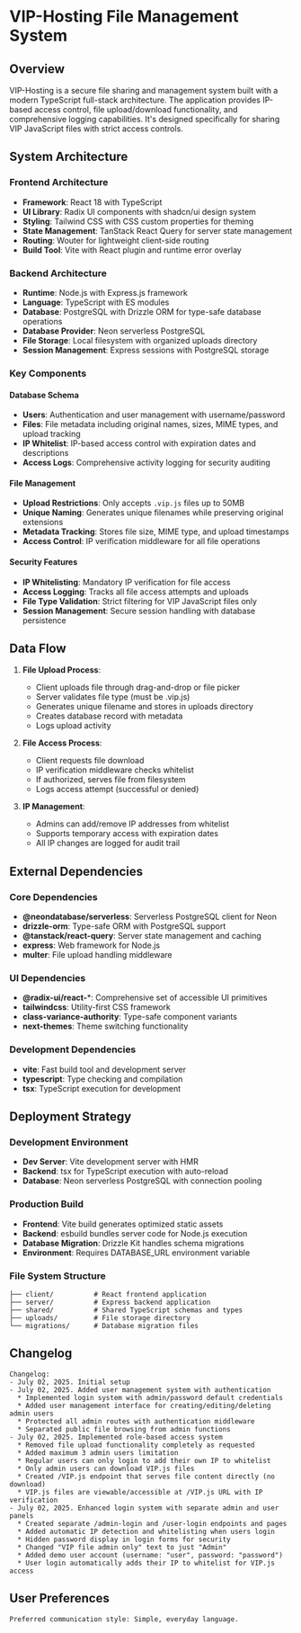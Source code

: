 # VIP-Hosting File Management System

## Overview

VIP-Hosting is a secure file sharing and management system built with a modern TypeScript full-stack architecture. The application provides IP-based access control, file upload/download functionality, and comprehensive logging capabilities. It's designed specifically for sharing VIP JavaScript files with strict access controls.

## System Architecture

### Frontend Architecture
- **Framework**: React 18 with TypeScript
- **UI Library**: Radix UI components with shadcn/ui design system
- **Styling**: Tailwind CSS with CSS custom properties for theming
- **State Management**: TanStack React Query for server state management
- **Routing**: Wouter for lightweight client-side routing
- **Build Tool**: Vite with React plugin and runtime error overlay

### Backend Architecture
- **Runtime**: Node.js with Express.js framework
- **Language**: TypeScript with ES modules
- **Database**: PostgreSQL with Drizzle ORM for type-safe database operations
- **Database Provider**: Neon serverless PostgreSQL
- **File Storage**: Local filesystem with organized uploads directory
- **Session Management**: Express sessions with PostgreSQL storage

### Key Components

#### Database Schema
- **Users**: Authentication and user management with username/password
- **Files**: File metadata including original names, sizes, MIME types, and upload tracking
- **IP Whitelist**: IP-based access control with expiration dates and descriptions
- **Access Logs**: Comprehensive activity logging for security auditing

#### File Management
- **Upload Restrictions**: Only accepts `.vip.js` files up to 50MB
- **Unique Naming**: Generates unique filenames while preserving original extensions
- **Metadata Tracking**: Stores file size, MIME type, and upload timestamps
- **Access Control**: IP verification middleware for all file operations

#### Security Features
- **IP Whitelisting**: Mandatory IP verification for file access
- **Access Logging**: Tracks all file access attempts and uploads
- **File Type Validation**: Strict filtering for VIP JavaScript files only
- **Session Management**: Secure session handling with database persistence

## Data Flow

1. **File Upload Process**:
   - Client uploads file through drag-and-drop or file picker
   - Server validates file type (must be .vip.js)
   - Generates unique filename and stores in uploads directory
   - Creates database record with metadata
   - Logs upload activity

2. **File Access Process**:
   - Client requests file download
   - IP verification middleware checks whitelist
   - If authorized, serves file from filesystem
   - Logs access attempt (successful or denied)

3. **IP Management**:
   - Admins can add/remove IP addresses from whitelist
   - Supports temporary access with expiration dates
   - All IP changes are logged for audit trail

## External Dependencies

### Core Dependencies
- **@neondatabase/serverless**: Serverless PostgreSQL client for Neon
- **drizzle-orm**: Type-safe ORM with PostgreSQL support
- **@tanstack/react-query**: Server state management and caching
- **express**: Web framework for Node.js
- **multer**: File upload handling middleware

### UI Dependencies
- **@radix-ui/react-***: Comprehensive set of accessible UI primitives
- **tailwindcss**: Utility-first CSS framework
- **class-variance-authority**: Type-safe component variants
- **next-themes**: Theme switching functionality

### Development Dependencies
- **vite**: Fast build tool and development server
- **typescript**: Type checking and compilation
- **tsx**: TypeScript execution for development

## Deployment Strategy

### Development Environment
- **Dev Server**: Vite development server with HMR
- **Backend**: tsx for TypeScript execution with auto-reload
- **Database**: Neon serverless PostgreSQL with connection pooling

### Production Build
- **Frontend**: Vite build generates optimized static assets
- **Backend**: esbuild bundles server code for Node.js execution
- **Database Migration**: Drizzle Kit handles schema migrations
- **Environment**: Requires DATABASE_URL environment variable

### File System Structure
```
├── client/          # React frontend application
├── server/          # Express backend application
├── shared/          # Shared TypeScript schemas and types
├── uploads/         # File storage directory
└── migrations/      # Database migration files
```

## Changelog

```
Changelog:
- July 02, 2025. Initial setup
- July 02, 2025. Added user management system with authentication
  * Implemented login system with admin/password default credentials
  * Added user management interface for creating/editing/deleting admin users
  * Protected all admin routes with authentication middleware
  * Separated public file browsing from admin functions
- July 02, 2025. Implemented role-based access system
  * Removed file upload functionality completely as requested
  * Added maximum 3 admin users limitation
  * Regular users can only login to add their own IP to whitelist
  * Only admin users can download VIP.js files
  * Created /VIP.js endpoint that serves file content directly (no download)
  * VIP.js files are viewable/accessible at /VIP.js URL with IP verification
- July 02, 2025. Enhanced login system with separate admin and user panels
  * Created separate /admin-login and /user-login endpoints and pages
  * Added automatic IP detection and whitelisting when users login
  * Hidden password display in login forms for security
  * Changed "VIP file admin only" text to just "Admin"
  * Added demo user account (username: "user", password: "password")
  * User login automatically adds their IP to whitelist for VIP.js access
```

## User Preferences

```
Preferred communication style: Simple, everyday language.
```
